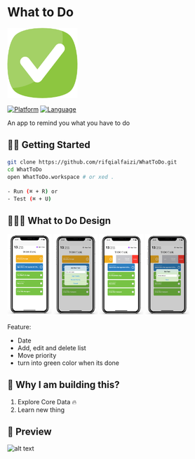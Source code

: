 What to Do
===================
<img src="./Preview/checked.png" alt="alt text" width="160px" height="160px">

[![Platform](http://img.shields.io/badge/platform-ios-blue.svg?style=flat
)](https://developer.apple.com/iphone/index.action)
[![Language](http://img.shields.io/badge/language-swift-brightgreen.svg?style=flat
)](https://developer.apple.com/swift)


An app to remind you what you have to do
## 🏃‍♂️ Getting Started

``` bash
git clone https://github.com/rifqialfaizi/WhatToDo.git
cd WhatToDo
open WhatToDo.workspace # or xed .

- Run (⌘ + R) or
- Test (⌘ + U)
```

## 👨🏻‍💻 What to Do Design
  <p float="left">
    <img src="./Screenshot/iPhone.png" width="20%"/>
    <img src="./Screenshot/iPhone Copy 3.png" width="20%"/> 
    <img src="./Screenshot/iPhone Copy 2.png" width="20%"/> 
    <img src="./Screenshot/iPhone Copy.png" width="20%"/> 
  </p>

Feature: 
- Date 
- Add, edit and delete list
- Move priority
- turn into green color when its done


## 🎉 Why I am building this?
1. Explore Core Data 🔥
2. Learn new thing



## 📱 Preview
<img src="./Preview/talents.gif" alt="alt text" width="188px" height="408px">
